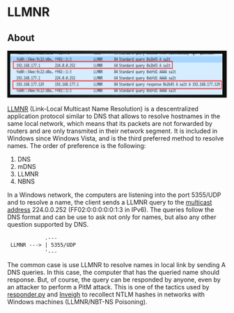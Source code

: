 # LLMNR

## About

![](<../../../../.gitbook/assets/изображение (5).png>)

[LLMNR](https://en.wikipedia.org/wiki/Link-Local\_Multicast\_Name\_Resolution) (Link-Local Multicast Name Resolution) is a descentralized application protocol similar to DNS that allows to resolve hostnames in the same local network, which means that its packets are not forwarded by routers and are only transmited in their network segment. It is included in Windows since Windows Vista, and is the third preferred method to resolve names. The order of preference is the following:

1. DNS
2. mDNS
3. LLMNR
4. NBNS

In a Windows network, the computers are listening into the port 5355/UDP and to resolve a name, the client sends a LLMNR query to the [multicast address](https://en.wikipedia.org/wiki/Multicast\_address) 224.0.0.252 (FF02:0:0:0:0:0:1:3 in IPv6). The queries follow the DNS format and can be use to ask not only for names, but also any other question supported by DNS.

```
            .---
 LLMNR ---> | 5355/UDP
            '---
```

The common case is use LLMNR to resolve names in local link by sending A DNS queries. In this case, the computer that has the queried name should response. But, of course, the query can be responded by anyone, even by an attacker to perform a PitM attack. This is one of the tactics used by [responder.py](https://github.com/lgandx/Responder) and [Inveigh](https://github.com/Kevin-Robertson/Inveigh) to recollect NTLM hashes in networks with Windows machines (LLMNR/NBT-NS Poisoning).
